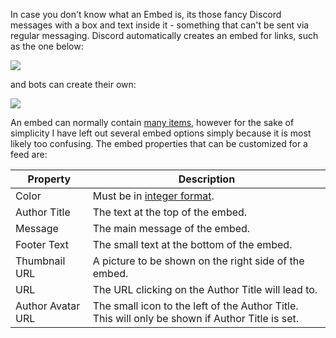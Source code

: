 In case you don't know what an Embed is, its those fancy Discord messages with a box and text inside it - something that can't be sent via regular messaging. Discord automatically creates an embed for links, such as the one below:

![](http://i.imgur.com/QDtek1N.png)

and bots can create their own:

![](http://i.imgur.com/svtnnBl.png)

An embed can normally contain [many items](https://cdn.discordapp.com/attachments/84319995256905728/252292324967710721/embed.png), however for the sake of simplicity I have left out several embed options simply because it is most likely too confusing. The embed properties that can be customized for a feed are:


|Property|Description|
|-----|-----|
|Color|Must be in [integer format](https://www.shodor.org/stella2java/rgbint.html).|
|Author Title|The text at the top of the embed.|
|Message|The main message of the embed.|
|Footer Text|The small text at the bottom of the embed.|
|Thumbnail URL|A picture to be shown on the right side of the embed.|
|URL|The URL clicking on the Author Title will lead to.|
|Author Avatar URL|The small icon to the left of the Author Title. This will only be shown if Author Title is set.|